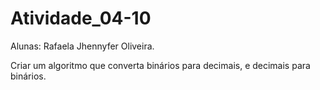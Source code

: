 # Atividade_04-10

Alunas: Rafaela Jhennyfer Oliveira.

Criar um algoritmo que converta binários para decimais, e decimais para binários.
